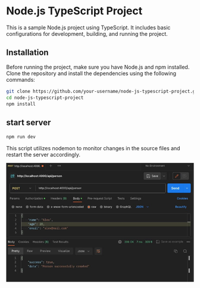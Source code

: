 # Node.js TypeScript Project

This is a sample Node.js project using TypeScript. It includes basic configurations for development, building, and running the project.

## Installation

Before running the project, make sure you have Node.js and npm installed. Clone the repository and install the dependencies using the following commands:

```bash
git clone https://github.com/your-username/node-js-typescript-project.git
cd node-js-typescript-project
npm install
```

## start server

```bash
npm run dev
```

This script utilizes nodemon to monitor changes in the source files and restart the server accordingly.

![postman-request-example](./screenshort-post.jpeg)
